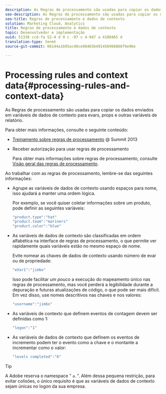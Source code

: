 ```yaml
---
description: As Regras de processamento são usadas para copiar os dados enviados em variáveis de dados de contexto para evars, props e outras variáveis de relatório.
seo-description: As Regras de processamento são usadas para copiar os dados enviados em variáveis de dados de contexto para evars, props e outras variáveis de relatório.
seo-title: Regras de processamento e dados de contexto
solution: Marketing Cloud, Analytics
title: Regras de processamento e dados de contexto
topic: Desenvolvedor e implementação
uuid: 51338 ccd-fa 52-4 d 9 c -97 c 4-947 a 4100465 d
translation-type: tm+mt
source-git-commit: 06144a1695ac40ce984656491456968888f9e96e

---
```



# Processing rules and context data{#processing-rules-and-context-data}

As Regras de processamento são usadas para copiar os dados enviados em variáveis de dados de contexto para evars, props e outras variáveis de relatório.

Para obter mais informações, consulte o seguinte conteúdo:

* [Treinamento sobre regras de processamento](https://tv.adobe.com/embed/1181/16506/) @ Summit 2013
* Receber autorização para usar regras de processamento

   Para obter mais informações sobre regras de processamento, consulte [Visão geral das regras de processamento](https://docs.adobe.com/content/help/en/analytics/admin/admin-tools/processing-rules/processing-rules.html).

Ao trabalhar com as regras de processamento, lembre-se das seguintes informações:

* Agrupe as variáveis de dados de contexto usando espaços para nome, isso ajudará a manter uma ordem lógica.

   Por exemplo, se você quiser coletar informações sobre um produto, pode definir as seguintes variáveis:

   ```js
   "product.type":"hat" 
   "product.team":"mariners" 
   "product.color":"blue"
   ```

* As variáveis de dados de contexto são classificadas em ordem alfabética na interface de regras de processamento, o que permite ver rapidamente quais variáveis estão no mesmo espaço de nome.

   Evite nomear as chaves de dados de contexto usando número de evar ou de propriedade:

   ```js
   "eVar1":"jimbo"
   ```

   Isso pode facilitar *um pouco* a execução do mapeamento único nas regras de processamento, mas você perderá a legibilidade durante a depuração e futuras atualizações de código, o que pode ser mais difícil. Em vez disso, use nomes descritivos nas chaves e nos valores:

   ```js
   "username":"jimbo"
   ```

* As variáveis de contexto que definem eventos de contagem devem ser definidas como 1:

   ```js
   "logon":"1"
   ```

* As variáveis de dados de contexto que definem os eventos de incremento podem ter o evento como a chave e o montante a incrementar como o valor:

   ```js
   "levels completed":"6"
   ```

>[!TIP]
>
>A Adobe reserva o namespace " `a.`". Além dessa pequena restrição, para evitar colisões, o único requisito é que as variáveis de dados de contexto sejam únicas no logon da sua empresa.

